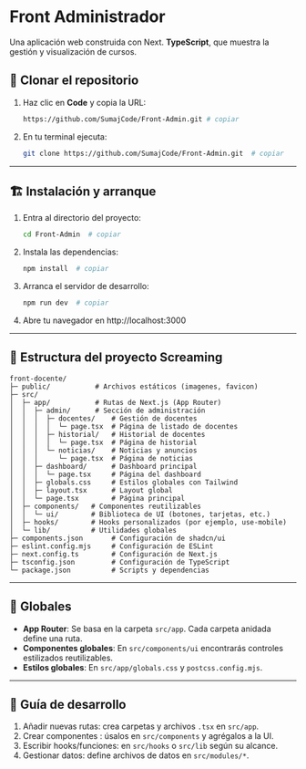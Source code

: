 # Front Administrador

Una aplicación web construida con Next. **TypeScript**, que muestra la gestión y visualización de cursos.

## 🔧 Clonar el repositorio

1. Haz clic en **Code** y copia la URL:

   ```bash
   https://github.com/SumajCode/Front-Admin.git # copiar
   ```

2. En tu terminal ejecuta:
   ```bash
   git clone https://github.com/SumajCode/Front-Admin.git  # copiar
   ```

---

## 🏗️ Instalación y arranque

1. Entra al directorio del proyecto:
   ```bash
   cd Front-Admin  # copiar
   ```
2. Instala las dependencias:
   ```bash
   npm install  # copiar
   ```
3. Arranca el servidor de desarrollo:
   ```bash
   npm run dev  # copiar
   ```
4. Abre tu navegador en http://localhost:3000

---

## 📂 Estructura del proyecto Screaming

```
front-docente/
├─ public/           # Archivos estáticos (imagenes, favicon)
├─ src/
│  ├─ app/           # Rutas de Next.js (App Router)
│  │  ├─ admin/      # Sección de administración
│  │  │  ├─ docentes/    # Gestión de docentes
│  │  │  │  └─ page.tsx  # Página de listado de docentes
│  │  │  ├─ historial/   # Historial de docentes
│  │  │  │  └─ page.tsx  # Página de historial
│  │  │  └─ noticias/    # Noticias y anuncios
│  │  │     └─ page.tsx  # Página de noticias
│  │  ├─ dashboard/      # Dashboard principal
│  │  │  └─ page.tsx     # Página del dashboard
│  │  ├─ globals.css     # Estilos globales con Tailwind
│  │  ├─ layout.tsx      # Layout global
│  │  └─ page.tsx        # Página principal
│  ├─ components/   # Componentes reutilizables
│  │  └─ ui/        # Biblioteca de UI (botones, tarjetas, etc.)
│  ├─ hooks/        # Hooks personalizados (por ejemplo, use-mobile)
│  └─ lib/          # Utilidades globales
├─ components.json       # Configuración de shadcn/ui
├─ eslint.config.mjs     # Configuración de ESLint
├─ next.config.ts        # Configuración de Next.js
├─ tsconfig.json         # Configuración de TypeScript
└─ package.json          # Scripts y dependencias
```

---

## 🚀 Globales

- **App Router**: Se basa en la carpeta `src/app`. Cada carpeta anidada define una ruta.
- **Componentes globales**: En `src/components/ui` encontrarás controles estilizados reutilizables.
- **Estilos globales**: En `src/app/globals.css` y `postcss.config.mjs`.

---

## 📖 Guía de desarrollo

1. Añadir nuevas rutas: crea carpetas y archivos `.tsx` en `src/app`.
2. Crear componentes : úsalos en `src/components` y agrégalos a la UI.
3. Escribir hooks/funciones: en `src/hooks` o `src/lib` según su alcance.
4. Gestionar datos: define archivos de datos en `src/modules/*`.
